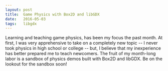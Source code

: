 ```yaml
---
layout: post
title:  Game Physics with Box2D and libGDX
date:   2016-05-03 
tags:	libgdx
---
```


Learning and teaching game physics, has been my focus the past month. At first, I was very apprehensive to take on a completely new topic -- I never took physics in high school or college -- but, I believe that my inexperience has better prepared me to teach newcomers. The fruit of my month-long labor is a sandbox of physics demos built with Box2D and libGDX. Be on the lookout for the sandbox soon!